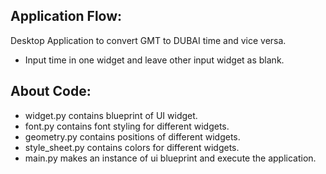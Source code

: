 ## Application Flow:

Desktop Application to convert GMT to DUBAI time and vice versa.
- Input time in one widget and leave other input widget as blank.

## About Code:

- widget.py contains blueprint of UI widget.
- font.py contains font styling for different widgets.
- geometry.py contains positions of different widgets.
- style_sheet.py contains colors for different widgets.
- main.py makes an instance of ui blueprint and execute the application.
